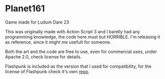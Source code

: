 # Planet161
Game made for Ludum Dare 23

This was originally made with Action Script 3 and I barelly had any programming knowledge, the code here must but HORRIBLE. I'm releasing it as reference, since it might me usefult for someone.

Both the art and the code are free to use, even for commercial uses, under Apache 2.0, check license for details.

Flashpunk is included as the version that I used for compatibility, for the license of Flashpunk check it's own [repo](https://github.com/useflashpunk/FlashPunk).

